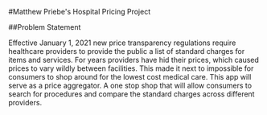 #Matthew Priebe's Hospital Pricing Project

##Problem Statement

Effective January 1, 2021 new price transparency regulations require healthcare providers to
provide the public a list of standard charges for items and services. For years providers have hid
their prices, which caused prices to vary wildly between facilities. This made it next to
impossible for consumers to shop around for the lowest cost medical care. This app will serve
as a price aggregator. A one stop shop that will allow consumers to search for procedures and
compare the standard charges across different providers.